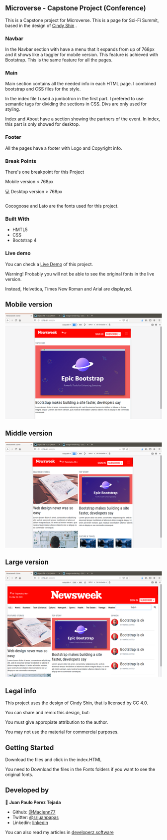 ## Microverse - Capstone Project (Conference)

This is a Capstone project for Microverse. This is a page for Sci-Fi Summit, based in the design of [Cindy Shin](https://www.behance.net/gallery/29845175/CC-Global-Summit-2015) .

### Navbar

In the Navbar section with have a menu that it expands from up of 768px and it shows like  a toggler for mobile version. This feature is achieved with Bootstrap. This is the same feature for all the pages.

### Main
Main section contains all the needed info in each HTML page. I combined bootstrap and CSS files for the style.

In the index file I used a jumbotron in the first part. I prefered to use semantic tags for dividing the sections in CSS. Divs are only used for styling.

Index and About have a section showing the partners of the event. In index, this part is only showed for desktop.

### Footer

All the pages have a footer with Logo and Copyright info.

### Break Points

There's one breakpoint for this Project

Mobile version < 768px

💻 Desktop version > 768px

###

Cocogoose and Lato are the fonts used for this project.

### Built With

- HMTL5
- CSS
- Bootstrap 4

### Live demo

You can check a [Live Demo](https://rawcdn.githack.com/Maclenn77/Capstone-SF-Summit/f5fb361e5640f16d6498cabf1de5b0b0906bd051/index.html) of this project.

Warning! Probably you will not be able to see the original fonts in the live version.

Instead, Helvetica, Times New Roman and Arial are displayed.

## Mobile version

![image](https://github.com/Maclenn77/Newsweek_clone_bootstrap/blob/f-branch/img/mobile.png)

## Middle version

![image](https://github.com/Maclenn77/Newsweek_clone_bootstrap/blob/f-branch/img/up768.png)

## Large version

![image](https://github.com/Maclenn77/Newsweek_clone_bootstrap/blob/f-branch/img/up990.png)

## Legal info

This project uses the design of Cindy Shin, that is licensed by CC 4.0.

You can share and remix this design, but:

You must give appropiate attribution to the author.

You may not use the material for commercial purposes.

## Getting Started

Download the files and click in the index.HTML

You need to Download the files in the Fonts folders if you want to see the original fonts.

## Developed by

👤 **Juan Paulo Perez Tejada**

- Github: [@Maclenn77](https://github.com/Maclenn77)
- Twitter: [@srjuanpapas](https://twitter.com/srjuanpapas)
- Linkedin: [linkedin](https://mx.linkedin.com/in/juanpaulopereztejada )

You can also read my articles in [developerz.software](http://developerz.software/) 
